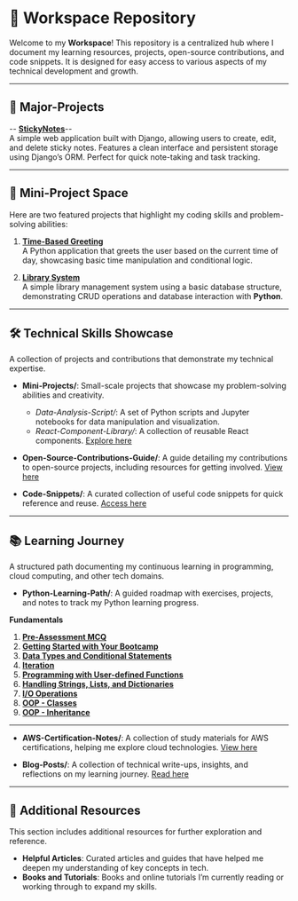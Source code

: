 
# 🚀 Workspace Repository

Welcome to my **Workspace**! This repository is a centralized hub where I document my learning resources, projects, open-source contributions, and code snippets. It is designed for easy access to various aspects of my technical development and growth.

---
## 📝 Major-Projects

-- **[StickyNotes](https://github.com/GowerCampbell/MyCodingTask_StickyNote)**--  
   A simple web application built with Django, allowing users to create, edit, and delete sticky notes. Features a clean interface and persistent 
   storage using Django’s ORM. Perfect for quick note-taking and task tracking.

---

## 🚀 Mini-Project Space  
Here are two featured projects that highlight my coding skills and problem-solving abilities:

1. **[Time-Based Greeting](https://github.com/GowerCampbell/Time-Based-Greeting)**  
   A Python application that greets the user based on the current time of day, showcasing basic time manipulation and conditional logic.

2. **[Library System](https://github.com/GowerCampbell/library-system)**  
   A simple library management system using a basic database structure, demonstrating CRUD operations and database interaction with **Python**.

---

## 🛠 Technical Skills Showcase

A collection of projects and contributions that demonstrate my technical expertise.

- **Mini-Projects/**: Small-scale projects that showcase my problem-solving abilities and creativity.
  - *Data-Analysis-Script/*: A set of Python scripts and Jupyter notebooks for data manipulation and visualization.
  - *React-Component-Library/*: A collection of reusable React components. [Explore here](Mini-Projects/React-Component-Library/INDEX.md)
  
- **Open-Source-Contributions-Guide/**: A guide detailing my contributions to open-source projects, including resources for getting involved. [View here](Open-Source-Contributions/Open-Source-Contributions/Open-Source-Guide.md)
  
- **Code-Snippets/**: A curated collection of useful code snippets for quick reference and reuse. [Access here](Code-Snippets/My-Code-Snippet.md)

---

## 📚 Learning Journey

A structured path documenting my continuous learning in programming, cloud computing, and other tech domains.

- **Python-Learning-Path/**: A guided roadmap with exercises, projects, and notes to track my Python learning progress.

**Fundamentals**
1. **[Pre-Assessment MCQ](https://github.com/GowerCampbell/Pre-Assessment-MCQ)**
2. **[Getting Started with Your Bootcamp](https://github.com/GowerCampbell/Getting-Started-With-Bootcamp)**
3. **[Data Types and Conditional Statements](https://github.com/GowerCampbell/Data-Types-And-Conditional-Statements)**
4. **[Iteration](https://github.com/GowerCampbell/Iteration)**
5. **[Programming with User-defined Functions](https://github.com/GowerCampbell/User-Defined-Functions)**
6. **[Handling Strings, Lists, and Dictionaries](https://github.com/GowerCampbell/Strings-Lists-Dictionaries)**
7. **[I/O Operations](https://github.com/GowerCampbell/IO-Operations)**
8. **[OOP - Classes](https://github.com/GowerCampbell/OOP-Classes)**
9. **[OOP - Inheritance](https://github.com/GowerCampbell/OOP-Inheritance)**

---

- **AWS-Certification-Notes/**: A collection of study materials for AWS certifications, helping me explore cloud technologies. [View here](Learning-Journey/AWS-Certification-Notes/README.md)
  
- **Blog-Posts/**: A collection of technical write-ups, insights, and reflections on my learning journey. [Read here](Learning-Journey/Blog-Posts/README.md)

---

## 🔗 Additional Resources

This section includes additional resources for further exploration and reference.

- **Helpful Articles**: Curated articles and guides that have helped me deepen my understanding of key concepts in tech.
- **Books and Tutorials**: Books and online tutorials I’m currently reading or working through to expand my skills.

